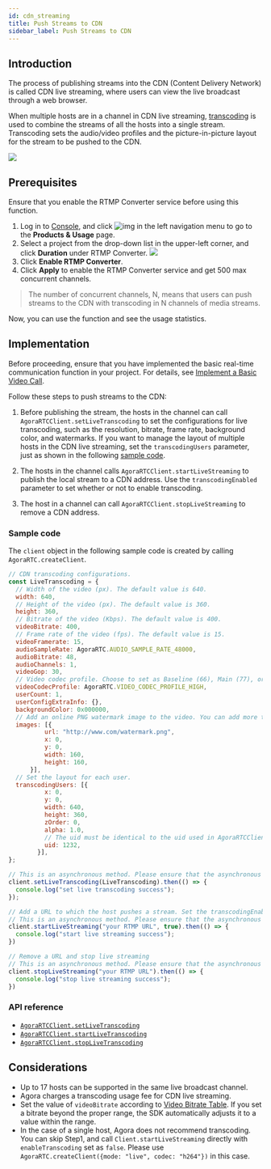 ```yaml
---
id: cdn_streaming
title: Push Streams to CDN
sidebar_label: Push Streams to CDN
---
```


## Introduction

The process of publishing streams into the CDN (Content Delivery Network) is called CDN live streaming, where users can view the live broadcast through a web browser.

When multiple hosts are in a channel in CDN live streaming, [transcoding](https://docs.agora.io/en/Agora%20Platform/terms?platform=All%20Platforms#%E8%BD%AC%E7%A0%81) is used to combine the streams of all the hosts into a single stream. Transcoding sets the audio/video profiles and the picture-in-picture layout for the stream to be pushed to the CDN.

![](assets/cdn_streaming-en.png)

## Prerequisites
Ensure that you enable the RTMP Converter service before using this function.

1. Log in to [Console](https://console.agora.io), and click ![img](assets/usage-en.jpeg) in the left navigation menu to go to the **Products & Usage** page.
2. Select a project from the drop-down list in the upper-left corner, and click **Duration** under RTMP Converter.
![](assets/enable_cdn_streaming-en.png)
3. Click **Enable RTMP Converter**.
4. Click **Apply** to enable the RTMP Converter service and get 500 max concurrent channels.

> The number of concurrent channels, N, means that users can push streams to the CDN with transcoding in N channels of media streams.

Now, you can use the function and see the usage statistics.

## Implementation

Before proceeding, ensure that you have implemented the basic real-time communication function in your project. For details, see [Implement a Basic Video Call](basic_call.md).

Follow these steps to push streams to the CDN:

1. Before publishing the stream, the hosts in the channel can call `AgoraRTCClient.setLiveTranscoding` to set the configurations for live transcoding, such as the resolution, bitrate, frame rate, background color, and watermarks. If you want to manage the layout of multiple hosts in the CDN live streaming, set the `transcodingUsers` parameter, just as shown in the following [sample code](#sample-code).

2. The hosts in the channel calls `AgoraRTCClient.startLiveStreaming` to publish the local stream to a CDN address. Use the `transcodingEnabled` parameter to set whether or not to enable transcoding.

3. The host in a channel can call `AgoraRTCClient.stopLiveStreaming` to remove a CDN address.

### Sample code

The `client` object in the following sample code is created by calling `AgoraRTC.createClient`.

```js
// CDN transcoding configurations.
const LiveTranscoding = {
  // Width of the video (px). The default value is 640.
  width: 640,
  // Height of the video (px). The default value is 360.
  height: 360,
  // Bitrate of the video (Kbps). The default value is 400.
  videoBitrate: 400,
  // Frame rate of the video (fps). The default value is 15.
  videoFramerate: 15,
  audioSampleRate: AgoraRTC.AUDIO_SAMPLE_RATE_48000,
  audioBitrate: 48,
  audioChannels: 1,
  videoGop: 30,
  // Video codec profile. Choose to set as Baseline (66), Main (77), or High (100). If you set this parameter to other values, Agora adjusts it to the default value of 100.
  videoCodecProfile: AgoraRTC.VIDEO_CODEC_PROFILE_HIGH,
  userCount: 1,
  userConfigExtraInfo: {},
  backgroundColor: 0x000000,
  // Add an online PNG watermark image to the video. You can add more than one watermark image at the same time.
  images: [{
          url: "http://www.com/watermark.png",
          x: 0,
          y: 0,
          width: 160,
          height: 160,
      }],
  // Set the layout for each user.
  transcodingUsers: [{
          x: 0,
          y: 0,
          width: 640,
          height: 360,
          zOrder: 0,
          alpha: 1.0,
          // The uid must be identical to the uid used in AgoraRTCClient.join.
          uid: 1232,
        }],
};

// This is an asynchronous method. Please ensure that the asynchronous operation is completed before conducting the next operation
client.setLiveTranscoding(LiveTranscoding).then(() => {
  console.log("set live transcoding success");
});

// Add a URL to which the host pushes a stream. Set the transcodingEnabled parameter as true to enable the transcoding service. Once transcoding is enabled, you need to set the live transcoding configurations by calling the setLiveTranscoding method. We do not recommend transcoding in the case of a single host.
// This is an asynchronous method. Please ensure that the asynchronous operation is completed before conducting the next operation
client.startLiveStreaming("your RTMP URL", true).then(() => {
  console.log("start live streaming success");
})

// Remove a URL and stop live streaming
// This is an asynchronous method. Please ensure that the asynchronous operation is completed before conducting the next operation
client.stopLiveStreaming("your RTMP URL").then(() => {
  console.log("stop live streaming success");
})
```

### API reference
- [`AgoraRTCClient.setLiveTranscoding`](/api/en/interfaces/iagorartcclient.html#setlivetranscoding)
- [`AgoraRTCClient.startLiveTranscoding`](/api/en/interfaces/iagorartcclient.html#startlivetranscoding)
- [`AgoraRTCClient.stopLiveTranscoding`](/api/en/interfaces/iagorartcclient.html#stoplivetranscoding)

## Considerations
- Up to 17 hosts can be supported in the same live broadcast channel.
- Agora charges a transcoding usage fee for CDN live streaming.
- Set the value of `videoBitrate` according to [Video Bitrate Table](video_profile.md#recommended-video-profiles). If you set a bitrate beyond the proper range, the SDK automatically adjusts it to a value within the range.
- In the case of a single host, Agora does not recommend transcoding. You can skip Step1, and call `Client.startLiveStreaming` directly with `enableTranscoding` set as `false`. Please use `AgoraRTC.createClient({mode: "live", codec: "h264"})` in this case.

